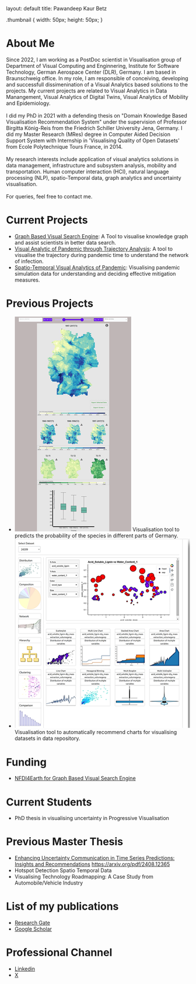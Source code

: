 layout: default
title: Pawandeep Kaur Betz

.thumbnail {
    width: 50px;
    height: 50px;
}

# About Me

<p> Since 2022, I am working as a PostDoc scientist in Visualisation group of Department of Visual Computing and Enginnering, Institute for Software Technology, German Aerospace Center (DLR), Germany. I am based in Braunschweig office. In my role, I am responsible of conceiving, developing and successfull dissimenination of a Visual Analytics based solutions to the projects. My current projects are related to Visual Analytics in Data Manangement, Visual Analytics of Digital Twins, Visual Analytics of Mobility and Epidemiology. 
 <br> <br>
I did my PhD in 2021  with a defending thesis on "Domain Knowledge Based Visualisation Recommendation System" under the supervision of Professor Birgitta König-Reis from the Friedrich Schiller University Jena, Germany. I did my Master Research (MRes) degree in Computer Aided Decision Support System with Internship in 'Visualising Quality of Open Datasets' from  Ecole Polytechnique Tours France, in 2014. 
<br><br>
My research interests include application of visual analytics solutions in data management, infrastructure and subsystem analysis, mobility and transportation. Human computer interaction (HCI), natural language processing (NLP), spatio-Temporal data, graph analytics and uncertainty visualisation.
<br><br>
For queries, feel free to contact me.</p>

# Current Projects
 - [Graph Based Visual Search Engine](https://vesa.webapps.nfdi4earth.de/): A Tool to visualise knowledge graph and assist scientists in better data search.
 - [Visual Analytic of Pandemic through Trajectory Analysis](https://www.dlr.de/de/sc/forschung-transfer/projekte/pandemos): A tool to visualise the trajectory during pandemic time to understand the network of infection.
 - [Spatio-Temporal Visual Analytics of Pandemic](https://www.dlr.de/de/sc/forschung-transfer/projekte/loki-pandemoics): Visualising pandemic simulation data for understanding and deciding effective mitigation measures.

# Previous Projects
  - <img src="sMon.png" alt="Thumbnail Image" style="width: 20 px; height: 20 px;"> Visualisation tool to predicts the probability of the species in different parts of Germany.
  - ![image](visrec.png) Visualisation tool to automatically recommend charts for visualising datasets in data repository.
# Funding
  - [NFDI4Earth for Graph Based Visual Search Engine](https://www.nfdi4earth.de/2participate/pilots)

# Current Students    
  - PhD thesis in visualising uncertainty in Progressive Visualisation

# Previous Master Thesis
  - [Enhancing Uncertainty Communication in Time Series Predictions: Insights and Recommendations](https://arxiv.org/pdf/2408.12365) https://arxiv.org/pdf/2408.12365
  - Hotspot Detection Spatio Temporal Data
  - Visualising Technology Roadmapping: A Case Study from Automobile/Vehicle Industry


# List of my publications 
  - [Research Gate](https://www.researchgate.net/profile/Pawandeep-Kaur-24) 
  - [Google Scholar](https://scholar.google.com/citations?user=F72WAVkAAAAJ&hl=en)
    
# Professional Channel
  - [Linkedin](https://www.linkedin.com/in/pawandeep-kaur-betz-ph-d-30167a18/) 
  - [X](https://x.com/littlepawan)
 
    
     
